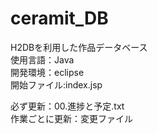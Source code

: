 # ceramit_DB
H2DBを利用した作品データベース<br>
使用言語：Java<br>
開発環境：eclipse<br>
開始ファイル:index.jsp<br>

必ず更新：00.進捗と予定.txt<br>
作業ごとに更新：変更ファイル
